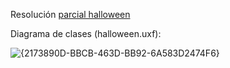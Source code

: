 Resolución [parcial halloween](https://drive.google.com/file/d/1d_T1Yr09aum2PJ78KcHX7Wi6n95wd9Il/view?pli=1)

Diagrama de clases (halloween.uxf):

![{2173890D-BBCB-463D-BB92-6A583D2474F6}](https://github.com/user-attachments/assets/395e5f4c-e95e-4279-9c20-8ebf604d703f)
